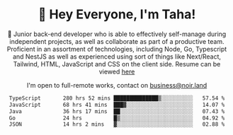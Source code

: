 <div align="center">

<h1 align="center">👋 Hey Everyone, I'm Taha! </h1>
  
<p>
  
 🎉 Junior back-end developer who is able to effectively self-manage during independent projects, as well as collaborate as part of a productive team. Proficient in an assortment of technologies, including Node, Go, Typescript and NestJS as well as experienced using sort of things like Next/React, Tailwind, HTML, JavaScript and CSS on the client side. Resume can be viewed [here](https://cdn.noir.land/resume)

</p>
   
<p align="center">

  I'm open to full-remote works, contact on [business@noir.land](mailto:business@noir.land) 
 
 </p>
   

  
<!--START_SECTION:waka-->

```txt
TypeScript       280 hrs 52 mins ██████████████▒░░░░░░░░░░   57.54 %
JavaScript       68 hrs 41 mins  ███▓░░░░░░░░░░░░░░░░░░░░░   14.07 %
Java             36 hrs 17 mins  ██░░░░░░░░░░░░░░░░░░░░░░░   07.43 %
Go               24 hrs          █▒░░░░░░░░░░░░░░░░░░░░░░░   04.92 %
JSON             14 hrs 2 mins   ▓░░░░░░░░░░░░░░░░░░░░░░░░   02.88 %
```

<!--END_SECTION:waka-->
